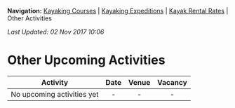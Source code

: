 **Navigation:** [Kayaking Courses](index) &#124; [Kayaking Expeditions](expedition) &#124; [Kayak Rental Rates](rental) &#124; Other Activities

_Last Updated: 02 Nov 2017 10:06_
# Other Upcoming Activities

Activity | Date | Venue | Vacancy
:---:|:---:|:---:|:---:
No upcoming activities yet|-|-|- 

